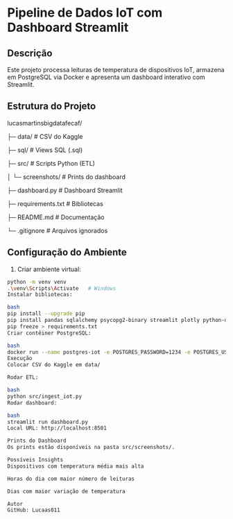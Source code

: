 # Pipeline de Dados IoT com Dashboard Streamlit

## Descrição
Este projeto processa leituras de temperatura de dispositivos IoT, armazena em PostgreSQL via Docker e apresenta um dashboard interativo com Streamlit.

## Estrutura do Projeto
lucasmartinsbigdatafecaf/

├─ data/ # CSV do Kaggle

├─ sql/ # Views SQL (.sql)

├─ src/ # Scripts Python (ETL)

│ └─ screenshots/ # Prints do dashboard

├─ dashboard.py # Dashboard Streamlit

├─ requirements.txt # Bibliotecas

├─ README.md # Documentação

└─ .gitignore # Arquivos ignorados


## Configuração do Ambiente
1. Criar ambiente virtual:
```bash
python -m venv venv
.\venv\Scripts\Activate   # Windows
Instalar bibliotecas:

bash
pip install --upgrade pip
pip install pandas sqlalchemy psycopg2-binary streamlit plotly python-dotenv
pip freeze > requirements.txt
Criar contêiner PostgreSQL:

bash
docker run --name postgres-iot -e POSTGRES_PASSWORD=1234 -e POSTGRES_USER=postgres -e POSTGRES_DB=iotdb -p 5432:5432 -d postgres
Execução
Colocar CSV do Kaggle em data/

Rodar ETL:

bash
python src/ingest_iot.py
Rodar dashboard:

bash
streamlit run dashboard.py
Local URL: http://localhost:8501

Prints do Dashboard
Os prints estão disponíveis na pasta src/screenshots/.

Possíveis Insights
Dispositivos com temperatura média mais alta

Horas do dia com maior número de leituras

Dias com maior variação de temperatura

Autor
GitHub: Lucaas011